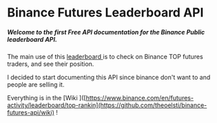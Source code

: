 # Binance Futures Leaderboard API 

##### Welcome to the first Free API documentation for the Binance Public leaderboard API. 

The main use of this [leaderboard ](https://www.binance.com/en/futures-activity/leaderboard/top-ranking) is to check on Binance TOP futures traders, and see their position. 

I decided to start documenting this API since binance don't want to and people are selling it.

Everything is in the  [Wiki ]([https://www.binance.com/en/futures-activity/leaderboard/top-rankin](https://github.com/theoelsti/binance-futures-api/wiki) !
